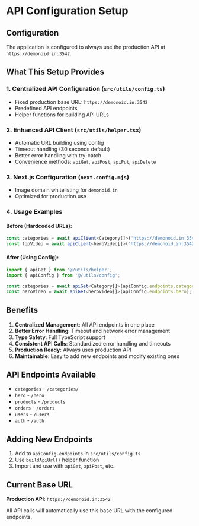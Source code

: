 # API Configuration Setup

## Configuration

The application is configured to always use the production API at `https://demonoid.in:3542`.

## What This Setup Provides

### 1. **Centralized API Configuration** (`src/utils/config.ts`)
- Fixed production base URL: `https://demonoid.in:3542`
- Predefined API endpoints
- Helper functions for building API URLs

### 2. **Enhanced API Client** (`src/utils/helper.tsx`)
- Automatic URL building using config
- Timeout handling (30 seconds default)
- Better error handling with try-catch
- Convenience methods: `apiGet`, `apiPost`, `apiPut`, `apiDelete`

### 3. **Next.js Configuration** (`next.config.mjs`)
- Image domain whitelisting for `demonoid.in`
- Optimized for production use

### 4. **Usage Examples**

#### Before (Hardcoded URLs):
```typescript
const categories = await apiClient<Category[]>('https://demonoid.in:3542/categories/');
const topVideo = await apiClient<heroVideo[]>('https://demonoid.in:3542/hero');
```

#### After (Using Config):
```typescript
import { apiGet } from '@/utils/helper';
import { apiConfig } from '@/utils/config';

const categories = await apiGet<Category[]>(apiConfig.endpoints.categories);
const heroVideo = await apiGet<heroVideo[]>(apiConfig.endpoints.hero);
```

## Benefits

1. **Centralized Management**: All API endpoints in one place
2. **Better Error Handling**: Timeout and network error management
3. **Type Safety**: Full TypeScript support
4. **Consistent API Calls**: Standardized error handling and timeouts
5. **Production Ready**: Always uses production API
6. **Maintainable**: Easy to add new endpoints and modify existing ones

## API Endpoints Available

- `categories` - `/categories/`
- `hero` - `/hero`
- `products` - `/products`
- `orders` - `/orders`
- `users` - `/users`
- `auth` - `/auth`

## Adding New Endpoints

1. Add to `apiConfig.endpoints` in `src/utils/config.ts`
2. Use `buildApiUrl()` helper function
3. Import and use with `apiGet`, `apiPost`, etc.

## Current Base URL

**Production API**: `https://demonoid.in:3542`

All API calls will automatically use this base URL with the configured endpoints.
